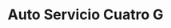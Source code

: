 ---
title: "Auto Servicio Cuatro G"
url: /villa-de-alvarez/auto-servicio-cuatro-g/
shop: Lebensmittel
---